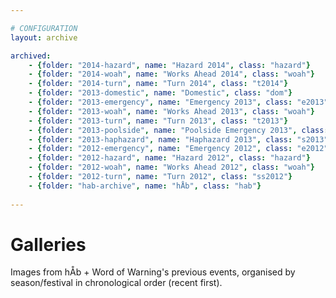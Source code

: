 ```yaml
---

# CONFIGURATION
layout: archive

archived:
    - {folder: "2014-hazard", name: "Hazard 2014", class: "hazard"}
    - {folder: "2014-woah", name: "Works Ahead 2014", class: "woah"}
    - {folder: "2014-turn", name: "Turn 2014", class: "t2014"}
    - {folder: "2013-domestic", name: "Domestic", class: "dom"}
    - {folder: "2013-emergency", name: "Emergency 2013", class: "e2013"}
    - {folder: "2013-woah", name: "Works Ahead 2013", class: "woah"}
    - {folder: "2013-turn", name: "Turn 2013", class: "t2013"}
    - {folder: "2013-poolside", name: "Poolside Emergency 2013", class: "p2013"}
    - {folder: "2013-haphazard", name: "Haphazard 2013", class: "s2013"}
    - {folder: "2012-emergency", name: "Emergency 2012", class: "e2012"}
    - {folder: "2012-hazard", name: "Hazard 2012", class: "hazard"}
    - {folder: "2012-woah", name: "Works Ahead 2012", class: "woah"}
    - {folder: "2012-turn", name: "Turn 2012", class: "ss2012"}
    - {folder: "hab-archive", name: "hÅb", class: "hab"}
    
---
```


# Galleries     
Images from hÅb + Word of Warning's previous events, organised by season/festival in chronological order (recent first).
